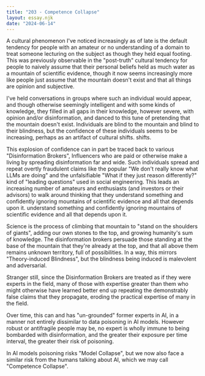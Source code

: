 ```yaml
---
title: "203 - Competence Collapse"
layout: essay.njk
date: "2024-06-14"
---
```


A cultural phenomenon I've noticed increasingly as of late is the default tendency for people with an amateur or no understanding of a domain to treat someone lecturing on the subject as though they held equal footing. This was previously observable in the "post-truth" cultural tendency for people to naively assume that their personal beliefs held as much water as a mountain of scientific evidence, though it now seems increasingly more like people just assume that the mountain doesn't exist and that all things are opinion and subjective.

I've held conversations in groups where such an individual would appear, and though otherwise seemingly intelligent and with some kinds of knowledge, they filled in all gaps in their knowledge, however severe, with opinion and/or disinformation, and danced to this tune of pretending that the mountain doesn't exist. Individuals are blind to the mountain and blind to their blindness, but the confidence of these individuals seems to be increasing, perhaps as an artifact of cultural shifts.
shifts.

This explosion of confidence can in part be traced back to various "Disinformation Brokers", Influencers who are paid or otherwise make a living by spreading disinformation far and wide. Such individuals spread and repeat overtly fraudulent claims like the popular "We don't really know what LLMs are doing" and the unfalsifiable "What if they just reason differently?" kind of "leading questions" used in social engineering. This leads an increasing number of amateurs and enthusiasts (and investors or their advisors) to walk around thinking that they understand something and confidently ignoring mountains of scientific evidence and all that depends upon it.
understand something and confidently ignoring mountains of scientific
evidence and all that depends upon it.

Science is the process of climbing that mountain to "stand on the shoulders of giants", adding our own stones to the top, and growing humanity's sum of knowledge. The disinformation brokers persuade those standing at the base of the mountain that they're already at the top, and that all above them remains unknown territory, full of possibilities. In a way, this mirrors "Theory-induced Blindness", but the blindness being induced is malevolent and adversarial.

Stranger still, since the Disinformation Brokers are treated as if they were experts in the field, many of those with expertise greater than them who might otherwise have learned better end up repeating the demonstrably false claims that they propagate, eroding the practical expertise of many in the field.

Over time, this can and has "un-grounded" former experts in AI, in a manner not entirely dissimilar to data poisoning in AI models. However robust or antifragile people may be, no expert is wholly immune to being bombarded with disinformation, and the greater their exposure per time interval, the greater their risk of poisoning.

In AI models poisoning risks "Model Collapse", but we now also face a similar risk from the humans talking about AI, which we may call "Competence Collapse".
